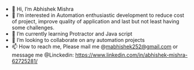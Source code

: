 - 👋 Hi, I’m Abhishek Mishra
- 👀 I’m interested in Automation enthusiastic development to reduce cost of project, improve quality of application and last but not least having some challenges.
- 🌱 I’m currently learning Protractor and Java script
- 💞️ I’m looking to collaborate on any automation projects
- 📫 How to reach me, Please mail me @mabhishek252@gmail.com or message me @Linckedin: https://www.linkedin.com/in/abhishek-mishra-62725281/

<!---
mabhishek252/mabhishek252 is a ✨ special ✨ repository because its `README.md` (this file) appears on your GitHub profile.
You can click the Preview link to take a look at your changes.
--->
